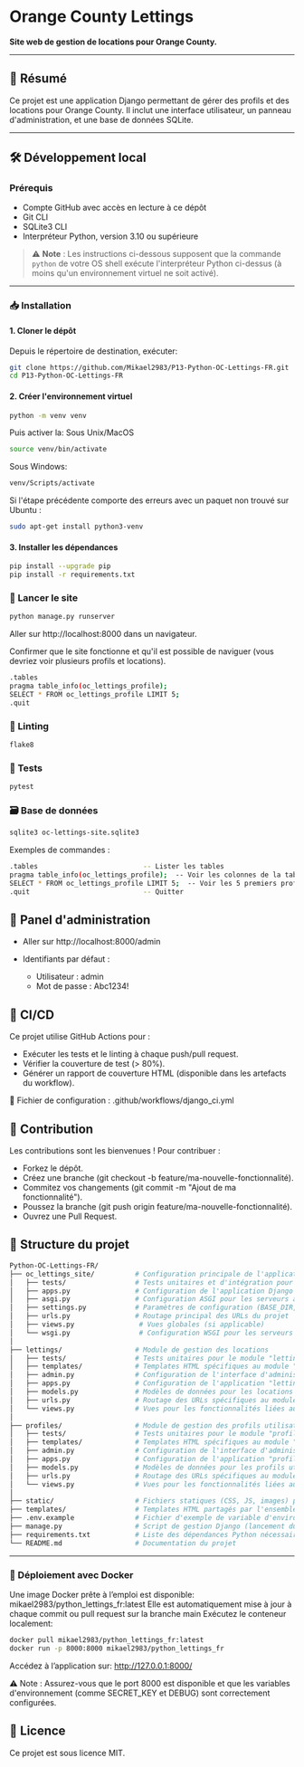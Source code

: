 # Orange County Lettings

**Site web de gestion de locations pour Orange County.**

---
## 📌 Résumé

Ce projet est une application Django permettant de gérer des profils et des locations pour Orange County. Il inclut une interface utilisateur, un panneau d'administration, et une base de données SQLite.

---

## 🛠 Développement local

### Prérequis

- Compte GitHub avec accès en lecture à ce dépôt
- Git CLI
- SQLite3 CLI
- Interpréteur Python, version 3.10 ou supérieure

> ⚠️ **Note** : Les instructions ci-dessous supposent que la commande `python` de votre OS shell exécute l'interpréteur Python ci-dessus (à moins qu'un environnement virtuel ne soit activé).

---

### 📥 Installation

#### 1. Cloner le dépôt
Depuis le répertoire de destination, exécuter:
```bash
git clone https://github.com/Mikael2983/P13-Python-OC-Lettings-FR.git
cd P13-Python-OC-Lettings-FR
```
#### 2. Créer l'environnement virtuel
```bash
python -m venv venv
```
Puis activer la: 
Sous Unix/MacOS
```bash
source venv/bin/activate
```
Sous Windows:
```bash  
venv/Scripts/activate
```
Si l'étape précédente comporte des erreurs avec un paquet non trouvé sur Ubuntu :
```bash
sudo apt-get install python3-venv
```

#### 3. Installer les dépendances
```bash
pip install --upgrade pip
pip install -r requirements.txt
```
### 🚀 Lancer le site
```bash
python manage.py runserver
```
Aller sur http://localhost:8000 dans un navigateur.


Confirmer que le site fonctionne et qu'il est possible de naviguer (vous devriez voir plusieurs profils et locations).

```bash
.tables
pragma table_info(oc_lettings_profile);
SELECT * FROM oc_lettings_profile LIMIT 5;
.quit
```

### 🧹 Linting
```bash
flake8
```
### 🧪 Tests
```bash
pytest
```
### 🗃 Base de données
```bash
sqlite3 oc-lettings-site.sqlite3
```
Exemples de commandes :
```bash
.tables                          -- Lister les tables
pragma table_info(oc_lettings_profile);  -- Voir les colonnes de la table "profile"
SELECT * FROM oc_lettings_profile LIMIT 5;  -- Voir les 5 premiers profils
.quit                            -- Quitter
```

## 🔐 Panel d'administration

- Aller sur http://localhost:8000/admin

- Identifiants par défaut :
    - Utilisateur : admin
    - Mot de passe : Abc1234!

## 🔄 CI/CD
Ce projet utilise GitHub Actions pour :

- Exécuter les tests et le linting à chaque push/pull request.
- Vérifier la couverture de test (> 80%).
- Générer un rapport de couverture HTML (disponible dans les artefacts du workflow).


📄 Fichier de configuration : .github/workflows/django_ci.yml


## 🤝 Contribution
Les contributions sont les bienvenues ! Pour contribuer :

- Forkez le dépôt.
- Créez une branche (git checkout -b feature/ma-nouvelle-fonctionnalité).
- Commitez vos changements (git commit -m "Ajout de ma fonctionnalité").
- Poussez la branche (git push origin feature/ma-nouvelle-fonctionnalité).
- Ouvrez une Pull Request.


## 📂 Structure du projet
```bash
Python-OC-Lettings-FR/
├── oc_lettings_site/          # Configuration principale de l'application Django
│   ├── tests/                 # Tests unitaires et d'intégration pour le projet global
│   ├── apps.py                # Configuration de l'application Django
│   ├── asgi.py                # Configuration ASGI pour les serveurs asynchrones
│   ├── settings.py            # Paramètres de configuration (BASE_DIR, INSTALLED_APPS, DATABASES, etc.)
│   ├── urls.py                # Routage principal des URLs du projet
│   ├── views.py                # Vues globales (si applicable)
│   └── wsgi.py                 # Configuration WSGI pour les serveurs web classiques
│
├── lettings/                  # Module de gestion des locations
│   ├── tests/                 # Tests unitaires pour le module "lettings"
│   ├── templates/             # Templates HTML spécifiques au module "lettings"
│   ├── admin.py               # Configuration de l'interface d'administration pour les locations
│   ├── apps.py                # Configuration de l'application "lettings"
│   ├── models.py              # Modèles de données pour les locations
│   ├── urls.py                # Routage des URLs spécifiques au module "lettings"
│   └── views.py               # Vues pour les fonctionnalités liées aux locations
│
├── profiles/                  # Module de gestion des profils utilisateurs
│   ├── tests/                 # Tests unitaires pour le module "profiles"
│   ├── templates/             # Templates HTML spécifiques au module "profiles"
│   ├── admin.py               # Configuration de l'interface d'administration pour les profils
│   ├── apps.py                # Configuration de l'application "profiles"
│   ├── models.py              # Modèles de données pour les profils utilisateurs
│   ├── urls.py                # Routage des URLs spécifiques au module "profiles"
│   └── views.py               # Vues pour les fonctionnalités liées aux profils
│
├── static/                    # Fichiers statiques (CSS, JS, images) partagés par l'ensemble du projet
├── templates/                 # Templates HTML partagés par l'ensemble du projet
├── .env.example               # Fichier d'exemple de variable d'environement. 
├── manage.py                  # Script de gestion Django (lancement du serveur, migrations, etc.)
├── requirements.txt           # Liste des dépendances Python nécessaires au projet
└── README.md                  # Documentation du projet
```
---

### 🐳 Déploiement avec Docker

Une image Docker prête à l’emploi est disponible: mikael2983/python_lettings_fr:latest
Elle est automatiquement mise à jour à chaque commit ou pull request sur la branche main
Exécutez le conteneur localement:
```bash
docker pull mikael2983/python_lettings_fr:latest
docker run -p 8000:8000 mikael2983/python_lettings_fr
```

Accédez à l’application sur: http://127.0.0.1:8000/

⚠️ Note : Assurez-vous que le port 8000 est disponible et que les variables d'environnement (comme SECRET_KEY et DEBUG) sont correctement configurées.

## 📜 Licence
Ce projet est sous licence MIT.